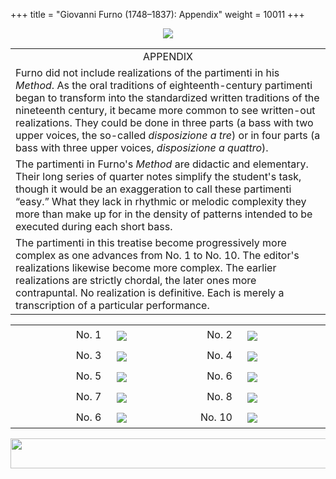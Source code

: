 +++
title = "Giovanni Furno (1748–1837): Appendix"
weight = 10011
+++

<body>
<p align="center"><img src="../PrevIndexNextTop.jpg" border="0" usemap="#Map"></p>
<map name="Map">
  <area shape="rect" coords="28,0,122,22" href="regoleP9.htm">
  <area shape="rect" coords="437,0,532,22" href="index.htm">
  <area shape="rect" coords="830,0,920,22" href="regoleP0.htm">
</map>
<table width="850" align="center" cellpadding="5" cellspacing="5">
  <tbody><tr>
    <td colspan="4" align="center">APPENDIX</td>
  </tr><tr>
    <td colspan="4" valign="top">Furno did not include realizations of the partimenti in his <em>Method</em>. As the oral traditions of eighteenth-century partimenti began to transform into the standardized written traditions of the nineteenth century, it became more common to see written-out realizations. They could be done in three parts (a bass with two upper voices, the so-called <em>disposizione a tre</em>) or in four parts (a bass with three upper voices, <em>disposizione a quattro</em>).</td>
  </tr><tr>
    <td colspan="4" valign="top">The partimenti in Furno's <em>Method</em> are didactic and elementary. Their long series of quarter notes simplify the student's task, though it would be an exaggeration to call these partimenti “easy.” What they lack in rhythmic or melodic complexity they more than make up for in the density of patterns intended to be executed during each short bass.</td>
  </tr><tr>
    <td colspan="4" valign="top">The partimenti in this treatise become progressively more complex as one advances from No. 1 to No. 10. The editor's realizations likewise become more complex. The earlier realizations are strictly chordal, the later ones more contrapuntal. No realization is definitive. Each is merely a transcription of a particular performance.</td>
</tr></tbody></table>
<table align="center" cellpadding="0" cellspacing="0">
  <tbody><tr>
    <td height="33" width="256" align="right" valign="center"><span class="style2">No. 1&nbsp;</span></td>
    <td height="33" width="119" align="left" valign="bottom">&nbsp;<a href="realNo1.htm"><img src="../btnRest.png" border="0"></a></td>
    <td height="33" width="188" align="right" valign="center"><span class="style2">No. 2&nbsp;</span></td>
    <td height="33" width="220" align="left" valign="bottom">&nbsp;<a href="realNo2.htm"><img src="../btnRest.png" border="0"></a></td>
  </tr>
  <tr>
    <td height="33" valign="center" align="right"><span class="style2">No. 3&nbsp;</span></td>
    <td height="33" valign="bottom" align="left">&nbsp;<a href="realNo3.htm"><img src="../btnRest.png" border="0"></a></td>
    <td height="33" valign="center" align="right"><span class="style2">No. 4&nbsp;</span></td>
    <td height="33" valign="bottom" align="left">&nbsp;<a href="realNo4.htm"><img src="../btnRest.png" border="0"></a></td>
  </tr>
  <tr>
    <td height="33" valign="center" align="right"><span class="style2">No. 5&nbsp;</span></td>
    <td height="33" valign="bottom" align="left">&nbsp;<a href="realNo5.htm"><img src="../btnRest.png" border="0"></a></td>
    <td height="33" valign="center" align="right"><span class="style2">No. 6&nbsp;</span></td>
    <td height="33" valign="bottom" align="left">&nbsp;<a href="realNo6.htm"><img src="../btnRest.png" border="0"></a></td>
  </tr>
  <tr>
    <td height="33" valign="center" align="right"><span class="style2">No. 7&nbsp;</span></td>
    <td height="33" valign="bottom" align="left">&nbsp;<a href="realNo7.htm"><img src="../btnRest.png" border="0"></a></td>
    <td height="33" valign="center" align="right"><span class="style2">No. 8&nbsp;</span></td>
    <td height="33" valign="bottom" align="left">&nbsp;<a href="realNo8.htm"><img src="../btnRest.png" border="0"></a></td>
  </tr>
  <tr>
    <td height="33" valign="center" align="right"><span class="style2">No. 6&nbsp;</span></td>
    <td height="33" valign="bottom" align="left">&nbsp;<a href="realNo9.htm"><img src="../btnRest.png" border="0"></a></td>
    <td height="33" valign="center" align="right"><span class="style2">No. 10&nbsp;</span></td>
    <td height="33" valign="bottom" align="left">&nbsp;<a href="realNo10.htm"><img src="../btnRest.png" border="0"></a></td>
  </tr>
</tbody></table>
<p align="center"><img src="../PrevIndexNextBot.jpg" width="962" height="48" border="0" usemap="#Map3"></p>
<map name="Map3">
  <area shape="rect" coords="29,25,123,47" href="regoleP9.htm">
  <area shape="rect" coords="435,25,530,47" href="index.htm">
  <area shape="rect" coords="831,25,921,47" href="regoleP0.htm">
</map>


</body>
